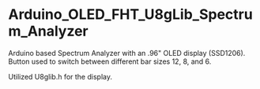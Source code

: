 # Arduino_OLED_FHT_U8gLib_Spectrum_Analyzer
Arduino based Spectrum Analyzer with an .96" OLED display (SSD1206).  
Button used to switch between different bar sizes 12, 8, and 6.  

Utilized U8glib.h for the display.  

